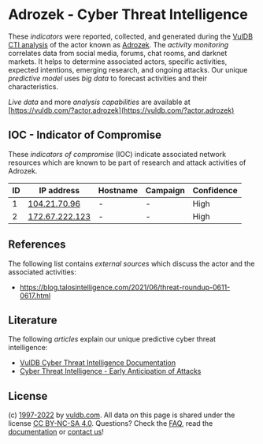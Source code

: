 # Adrozek - Cyber Threat Intelligence

These _indicators_ were reported, collected, and generated during the [VulDB CTI analysis](https://vuldb.com/?kb.cti) of the actor known as [Adrozek](https://vuldb.com/?actor.adrozek). The _activity monitoring_ correlates data from social media, forums, chat rooms, and darknet markets. It helps to determine associated actors, specific activities, expected intentions, emerging research, and ongoing attacks. Our unique _predictive model_ uses _big data_ to forecast activities and their characteristics.

_Live data_ and more _analysis capabilities_ are available at [https://vuldb.com/?actor.adrozek](https://vuldb.com/?actor.adrozek)

## IOC - Indicator of Compromise

These _indicators of compromise_ (IOC) indicate associated network resources which are known to be part of research and attack activities of Adrozek.

ID | IP address | Hostname | Campaign | Confidence
-- | ---------- | -------- | -------- | ----------
1 | [104.21.70.96](https://vuldb.com/?ip.104.21.70.96) | - | - | High
2 | [172.67.222.123](https://vuldb.com/?ip.172.67.222.123) | - | - | High

## References

The following list contains _external sources_ which discuss the actor and the associated activities:

* https://blog.talosintelligence.com/2021/06/threat-roundup-0611-0617.html

## Literature

The following _articles_ explain our unique predictive cyber threat intelligence:

* [VulDB Cyber Threat Intelligence Documentation](https://vuldb.com/?kb.cti)
* [Cyber Threat Intelligence - Early Anticipation of Attacks](https://www.scip.ch/en/?labs.20201022)

## License

(c) [1997-2022](https://vuldb.com/?kb.changelog) by [vuldb.com](https://vuldb.com/?kb.about). All data on this page is shared under the license [CC BY-NC-SA 4.0](https://creativecommons.org/licenses/by-nc-sa/4.0/). Questions? Check the [FAQ](https://vuldb.com/?kb.faq), read the [documentation](https://vuldb.com/?kb) or [contact us](https://vuldb.com/?contact)!
